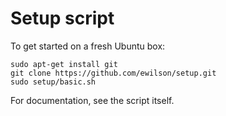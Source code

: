 Setup script
============

To get started on a fresh Ubuntu box:

    sudo apt-get install git
    git clone https://github.com/ewilson/setup.git
    sudo setup/basic.sh

For documentation, see the script itself.